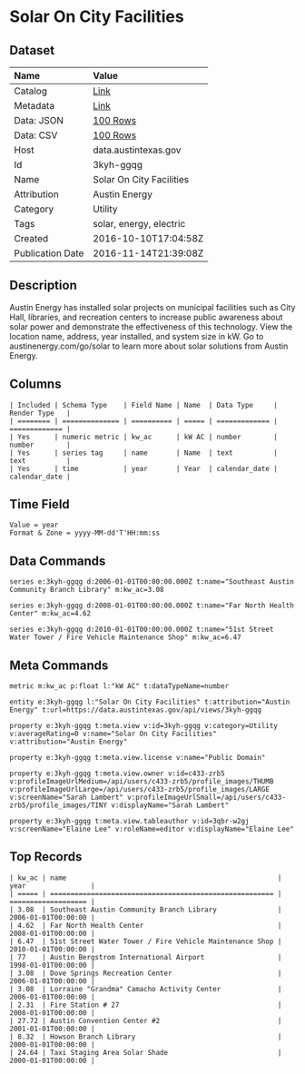 # Solar On City Facilities

## Dataset

| Name | Value |
| :--- | :---- |
| Catalog | [Link](https://catalog.data.gov/dataset/solar-on-city-facilities) |
| Metadata | [Link](https://data.austintexas.gov/api/views/3kyh-ggqg) |
| Data: JSON | [100 Rows](https://data.austintexas.gov/api/views/3kyh-ggqg/rows.json?max_rows=100) |
| Data: CSV | [100 Rows](https://data.austintexas.gov/api/views/3kyh-ggqg/rows.csv?max_rows=100) |
| Host | data.austintexas.gov |
| Id | 3kyh-ggqg |
| Name | Solar On City Facilities |
| Attribution | Austin Energy |
| Category | Utility |
| Tags | solar, energy, electric |
| Created | 2016-10-10T17:04:58Z |
| Publication Date | 2016-11-14T21:39:08Z |

## Description

Austin Energy has installed solar projects on municipal facilities such as City Hall, libraries, and recreation centers to increase public awareness about solar power and demonstrate the effectiveness of this technology. View the location name, address, year installed, and system size in kW. Go to austinenergy.com/go/solar to learn more about solar solutions from Austin Energy.

## Columns

```ls
| Included | Schema Type    | Field Name | Name  | Data Type     | Render Type   |
| ======== | ============== | ========== | ===== | ============= | ============= |
| Yes      | numeric metric | kw_ac      | kW AC | number        | number        |
| Yes      | series tag     | name       | Name  | text          | text          |
| Yes      | time           | year       | Year  | calendar_date | calendar_date |
```

## Time Field

```ls
Value = year
Format & Zone = yyyy-MM-dd'T'HH:mm:ss
```

## Data Commands

```ls
series e:3kyh-ggqg d:2006-01-01T00:00:00.000Z t:name="Southeast Austin Community Branch Library" m:kw_ac=3.08

series e:3kyh-ggqg d:2008-01-01T00:00:00.000Z t:name="Far North Health Center" m:kw_ac=4.62

series e:3kyh-ggqg d:2010-01-01T00:00:00.000Z t:name="51st Street Water Tower / Fire Vehicle Maintenance Shop" m:kw_ac=6.47
```

## Meta Commands

```ls
metric m:kw_ac p:float l:"kW AC" t:dataTypeName=number

entity e:3kyh-ggqg l:"Solar On City Facilities" t:attribution="Austin Energy" t:url=https://data.austintexas.gov/api/views/3kyh-ggqg

property e:3kyh-ggqg t:meta.view v:id=3kyh-ggqg v:category=Utility v:averageRating=0 v:name="Solar On City Facilities" v:attribution="Austin Energy"

property e:3kyh-ggqg t:meta.view.license v:name="Public Domain"

property e:3kyh-ggqg t:meta.view.owner v:id=c433-zrb5 v:profileImageUrlMedium=/api/users/c433-zrb5/profile_images/THUMB v:profileImageUrlLarge=/api/users/c433-zrb5/profile_images/LARGE v:screenName="Sarah Lambert" v:profileImageUrlSmall=/api/users/c433-zrb5/profile_images/TINY v:displayName="Sarah Lambert"

property e:3kyh-ggqg t:meta.view.tableauthor v:id=3qbr-w2gj v:screenName="Elaine Lee" v:roleName=editor v:displayName="Elaine Lee"
```

## Top Records

```ls
| kw_ac | name                                                    | year                | 
| ===== | ======================================================= | =================== | 
| 3.08  | Southeast Austin Community Branch Library               | 2006-01-01T00:00:00 | 
| 4.62  | Far North Health Center                                 | 2008-01-01T00:00:00 | 
| 6.47  | 51st Street Water Tower / Fire Vehicle Maintenance Shop | 2010-01-01T00:00:00 | 
| 77    | Austin Bergstrom International Airport                  | 1998-01-01T00:00:00 | 
| 3.08  | Dove Springs Recreation Center                          | 2006-01-01T00:00:00 | 
| 3.08  | Lorraine "Grandma" Camacho Activity Center              | 2006-01-01T00:00:00 | 
| 2.31  | Fire Station # 27                                       | 2008-01-01T00:00:00 | 
| 27.72 | Austin Convention Center #2                             | 2001-01-01T00:00:00 | 
| 8.32  | Howson Branch Library                                   | 2000-01-01T00:00:00 | 
| 24.64 | Taxi Staging Area Solar Shade                           | 2000-01-01T00:00:00 | 
```
